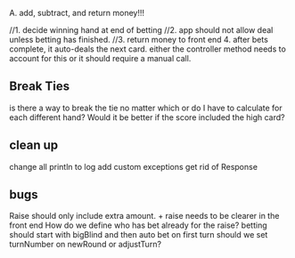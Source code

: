 A. add, subtract, and return money!!!

//1. decide winning hand at end of betting
//2. app should not allow deal unless betting has finished. 
//3. return money to front end
4. after bets complete, it auto-deals the next card. either the controller method needs to account for this
or it should require a manual call.

## Break Ties
is there a way to break the tie no matter which or do I have to calculate
for each different hand? 
Would it be better if the score included the high card?

## clean up
change all println to log
add custom exceptions
get rid of Response

## bugs
Raise should only include extra amount. + raise needs to be clearer in the front end
How do we define who has bet already for the raise?
betting should start with bigBlind and then auto bet on first turn
should we set turnNumber on newRound or adjustTurn?